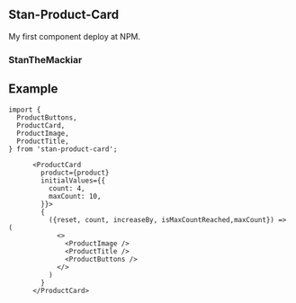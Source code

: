 ## Stan-Product-Card

My first component deploy at NPM.

### StanTheMackiar


## Example

```
import {
  ProductButtons,
  ProductCard,
  ProductImage,
  ProductTitle,
} from 'stan-product-card';
```


```
      <ProductCard
        product={product}
        initialValues={{
          count: 4,
          maxCount: 10,
        }}>
        {
          ({reset, count, increaseBy, isMaxCountReached,maxCount}) => (
            <>
              <ProductImage />
              <ProductTitle />
              <ProductButtons />
            </>
          )
        }
      </ProductCard>
```